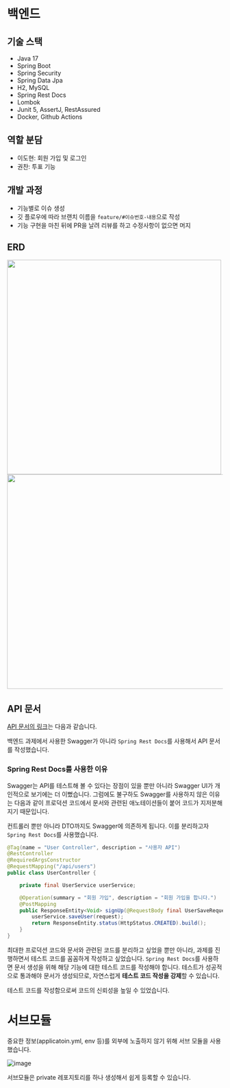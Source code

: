 # 백엔드
## 기술 스택

- Java 17
- Spring Boot
- Spring Security
- Spring Data Jpa
- H2, MySQL
- Spring Rest Docs
- Lombok
- Junit 5, AssertJ, RestAssured
- Docker, Github Actions

## 역할 분담

- 이도현: 회원 가입 및 로그인
- 권찬: 투표 기능

## 개발 과정

- 기능별로 이슈 생성
- 깃 플로우에 따라 브랜치 이름을 `feature/#이슈번호-내용`으로 작성
- 기능 구현을 마친 뒤에 PR을 날려 리뷰를 하고 수정사항이 없으면 머지

## ERD
<image src="https://github.com/team-azito/.github/assets/116694226/29cb3d24-7647-45f8-82f9-8bd62f08be10" height="500">

<image src="https://github.com/team-azito/.github/assets/116694226/a0d3ac6e-fe71-4a40-b20c-a0b406c2de23" height="500" width="700">

## API 문서

[API 문서의 링크](http://43.200.141.226/docs/index.html)는 다음과 같습니다.

백엔드 과제에서 사용한 Swagger가 아니라 `Spring Rest Docs`를 사용해서 API 문서를 작성했습니다.

### Spring Rest Docs를 사용한 이유

Swagger는 API를 테스트해 볼 수 있다는 장점이 있을 뿐만 아니라 Swagger UI가 개인적으로 보기에는 더 이뻤습니다. 그럼에도 불구하도 Swagger를 사용하지 않은 이유는 다음과 같이 프로덕션 코드에서 문서와 관련된 애노테이션들이 붙어 코드가 지저분해지기 때문입니다.

컨트롤러 뿐만 아니라 DTO까지도 Swagger에 의존하게 됩니다. 이를 분리하고자 `Spring Rest Docs`를 사용했습니다.

```java
@Tag(name = "User Controller", description = "사용자 API")
@RestController
@RequiredArgsConstructor
@RequestMapping("/api/users")
public class UserController {

    private final UserService userService;

    @Operation(summary = "회원 가입", description = "회원 가입을 합니다.")
    @PostMapping
    public ResponseEntity<Void> signUp(@RequestBody final UserSaveRequestDto request) {
        userService.saveUser(request);
        return ResponseEntity.status(HttpStatus.CREATED).build();
    }
}
```

최대한 프로덕션 코드와 문서와 관련된 코드를 분리하고 싶었을 뿐만 아니라, 과제를 진행하면서 테스트 코드를 꼼꼼하게 작성하고 싶었습니다. `Spring Rest Docs`를 사용하면 문서 생성을 위해 해당 기능에 대한 테스트 코드를 작성해야 합니다. 테스트가 성공적으로 통과해야 문서가 생성되므로, 자연스럽게 **테스트 코드 작성을 강제**할 수 있습니다.

테스트 코드를 작성함으로써 코드의 신뢰성을 높일 수 있었습니다.

# 서브모듈

중요한 정보(applicatoin.yml, env 등)를 외부에 노출하지 않기 위해 서브 모듈을 사용했습니다.

![image](https://github.com/team-azito/.github/assets/116694226/7c45eedf-9af3-4198-96d0-8bb73e1c3cfb)

서브모듈은 private 레포지토리를 하나 생성해서 쉽게 등록할 수 있습니다.

